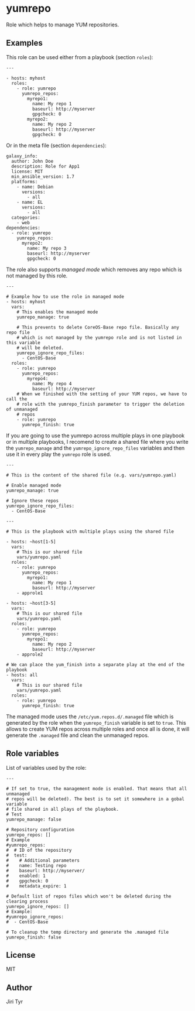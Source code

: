 yumrepo
=======

Role which helps to manage YUM repositories.


Examples
--------

This role can be used either from a playbook (section `roles`):

```
---

- hosts: myhost
  roles:
    - role: yumrepo
      yumrepo_repos:
        myrepo1:
          name: My repo 1
          baseurl: http://myserver
          gpgcheck: 0
        myrepo2:
          name: My repo 2
          baseurl: http://myserver
          gpgcheck: 0
```

Or in the meta file (section `dependencies`):

```
galaxy_info:
  author: John Doe
  description: Role for App1
  license: MIT
  min_ansible_version: 1.7
  platforms:
    - name: Debian
      versions:
        - all
    - name: EL
      versions:
        - all
  categories:
    - web
dependencies:
  - role: yumrepo
    yumrepo_repos:
      myrepo2:
        name: My repo 3
        baseurl: http://myserver
        gpgcheck: 0
```

The role also supports *managed mode* which removes any repo which is not managed
by this role.

```
---

# Example how to use the role in managed mode
- hosts: myhost
  vars:
    # This enables the managed mode
    yumrepo_manage: true

    # This prevents to delete CoreOS-Base repo file. Basically any repo file
    # which is not managed by the yumrepo role and is not listed in this variable
    # will be deleted.
    yumrepo_ignore_repo_files:
      - CentOS-Base
  roles:
    - role: yumrepo
      yumrepo_repos:
        myrepo4:
          name: My repo 4
          baseurl: http://myserver
    # When we finished with the setting of your YUM repos, we have to call the
    # role with the yumrepo_finish parameter to trigger the deletion of unmanaged
    # repos
    - role: yumrepo
      yumrepo_finish: true
```

If you are going to use the yumrepo across multiple plays in one playbook or in
multiple playbooks, I recomend to create a shared file where you write the
`yumrepo_manage` and the `yumrepo_ignore_repo_files` variables and then use it in
every play the `yumrepo` role is used.

```
---

# This is the content of the shared file (e.g. vars/yumrepo.yaml)

# Enable managed mode
yumrepo_manage: true

# Ignore these repos
yumrepo_ignore_repo_files:
  - CentOS-Base
```

```
---

# This is the playbook with multiple plays using the shared file

- hosts: ~host[1-5]
  vars:
    # This is our shared file
    vars/yumrepo.yaml
  roles:
    - role: yumrepo
      yumrepo_repos:
        myrepo1:
          name: My repo 1
          baseurl: http://myserver
    - approle1

- hosts: ~host[3-5]
  vars:
    # This is our shared file
    vars/yumrepo.yaml
  roles:
    - role: yumrepo
      yumrepo_repos:
        myrepo1:
          name: My repo 2
          baseurl: http://myserver
    - approle2

# We can place the yum_finish into a separate play at the end of the playbook
- hosts: all
  vars:
    # This is our shared file
    vars/yumrepo.yaml
  roles:
    - role: yumrepo
      yumrepo_finish: true
```

The managed mode uses the `/etc/yum.repos.d/.managed` file which is generated by
the role when the `yumrepo_finish` variable is set to `true`. This allows to
create YUM repos across multiple roles and once all is done, it will generate the
`.managed` file and clean the unmanaged repos.


Role variables
--------------

List of variables used by the role:

```
---

# If set to true, the management mode is enabled. That means that all unmanaged
# repos will be deleted). The best is to set it somewhere in a gobal variable
# file shared in all plays of the playbook.
# Test
yumrepo_manage: false

# Repository configuration
yumrepo_repos: []
# Example
#yumrepo_repos:
#  # ID of the repository
#  test:
#    # Additional parameters
#    name: Testing repo
#    baseurl: http://myserver/
#    enabled: 1
#    gpgcheck: 0
#    metadata_expire: 1

# Default list of repos files which won't be deleted during the clearing process
yumrepo_ignore_repos: []
# Example:
#yumrepo_ignore_repos:
#  - CentOS-Base

# To cleanup the temp directory and generate the .managed file
yumrepo_finish: false
```


License
-------

MIT


Author
------

Jiri Tyr
